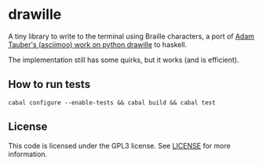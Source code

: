drawille
========

A tiny library to write to the terminal using Braille characters, a port of
[Adam Tauber's (asciimoo) work on python drawille](https://github.com/asciimoo/drawille)
to haskell.

The implementation still has some quirks, but it works (and is efficient).

## How to run tests

```
cabal configure --enable-tests && cabal build && cabal test
```

## License

This code is licensed under the GPL3 license. See [LICENSE](LICENSE) for more
information.
